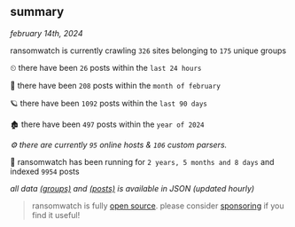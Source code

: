 
## summary
_february 14th, 2024_

ransomwatch is currently crawling `326` sites belonging to `175` unique groups

⏲ there have been `26` posts within the `last 24 hours`

🦈 there have been `208` posts within the `month of february`

🪐 there have been `1092` posts within the `last 90 days`

🏚 there have been `497` posts within the `year of 2024`

_⚙️ there are currently `95` online hosts & `106` custom parsers._

🦕 ransomwatch has been running for `2 years, 5 months and 8 days` and indexed `9954` posts

_all data  [(groups)](http://ransomwhat.telemetry.ltd/groups) and [(posts)](http://ransomwhat.telemetry.ltd/posts) is available in JSON (updated hourly)_

> ransomwatch is fully [open source](https://github.com/joshhighet/ransomwatch#ransomwatch--). please consider [sponsoring](https://github.com/sponsors/joshhighet) if you find it useful!
